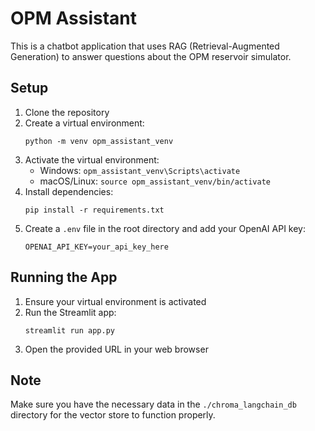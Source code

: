 # OPM Assistant

This is a chatbot application that uses RAG (Retrieval-Augmented Generation) to answer questions about the OPM reservoir simulator.

## Setup

1. Clone the repository
2. Create a virtual environment:
   ```
   python -m venv opm_assistant_venv
   ```
3. Activate the virtual environment:
   - Windows: `opm_assistant_venv\Scripts\activate`
   - macOS/Linux: `source opm_assistant_venv/bin/activate`
4. Install dependencies:
   ```
   pip install -r requirements.txt
   ```
5. Create a `.env` file in the root directory and add your OpenAI API key:
   ```
   OPENAI_API_KEY=your_api_key_here
   ```

## Running the App

1. Ensure your virtual environment is activated
2. Run the Streamlit app:
   ```
   streamlit run app.py
   ```
3. Open the provided URL in your web browser

## Note

Make sure you have the necessary data in the `./chroma_langchain_db` directory for the vector store to function properly.